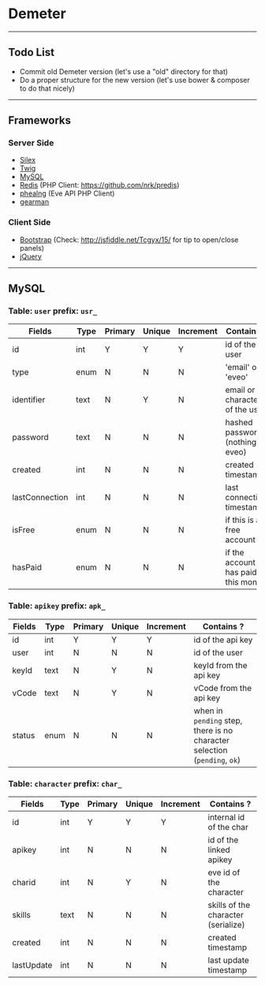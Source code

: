 # Demeter

---

## Todo List

* Commit old Demeter version (let's use a "old" directory for that)
* Do a proper structure for the new version (let's use bower & composer to do that nicely)

---

## Frameworks

### Server Side
* [Silex](http://silex.sensiolabs.org/)
* [Twig](http://twig.sensiolabs.org/)
* [MySQL](http://php.net/manual/fr/book.pdo.php)
* [Redis](http://redis.io/) (PHP Client: https://github.com/nrk/predis)
* [phealng](https://github.com/3rdpartyeve/phealng) (Eve API PHP Client)
* [gearman](http://gearman.org/)

### Client Side
* [Bootstrap](http://getbootstrap.com/) (Check: http://jsfiddle.net/Tcgyx/15/ for tip to open/close panels)
* [jQuery](https://jquery.com/)

---

## MySQL

### Table: `user` prefix: `usr_`

| Fields         | Type | Primary | Unique | Increment | Contains ?                         |
| -------------- | ---- | ------- | ------ | --------- | ---------------------------------- |
| id             | int  | Y       | Y      | Y         | id of the user                     |
| type           | enum | N       | N      | N         | 'email' or 'eveo'                  |
| identifier     | text | N       | Y      | N         | email or characterid of the user   |
| password       | text | N       | N      | N         | hashed password (nothing is eveo)  |
| created        | int  | N       | N      | N         | created timestamp                  |
| lastConnection | int  | N       | N      | N         | last connection timestamp          |
| isFree         | enum | N       | N      | N         | if this is a free account          |
| hasPaid        | enum | N       | N      | N         | if the account has paid this month |

### Table: `apikey` prefix: `apk_`

| Fields | Type | Primary | Unique | Increment | Contains ?                                                                |
| ------ | ---- | ------- | ------ | --------- | ------------------------------------------------------------------------- |
| id     | int  | Y       | Y      | Y         | id of the api key                                                         |
| user   | int  | N       | N      | N         | id of the user                                                            |
| keyId  | text | N       | Y      | N         | keyId from the api key                                                    |
| vCode  | text | N       | Y      | N         | vCode from the api key                                                    |
| status | enum | N       | N      | N         | when in `pending` step, there is no character selection (`pending`, `ok`) |

### Table: `character` prefix: `char_`

| Fields         | Type | Primary | Unique | Increment | Contains ?                          |
| -------------- | ---- | ------- | ------ | --------- | ----------------------------------- |
| id             | int  | Y       | Y      | Y         | internal id of the char             |
| apikey         | int  | N       | N      | N         | id of the linked apikey             |
| charid         | int  | N       | Y      | N         | eve id of the character             |
| skills         | text | N       | N      | N         | skills of the character (serialize) |
| created        | int  | N       | N      | N         | created timestamp                   |
| lastUpdate     | int  | N       | N      | N         | last update timestamp               |